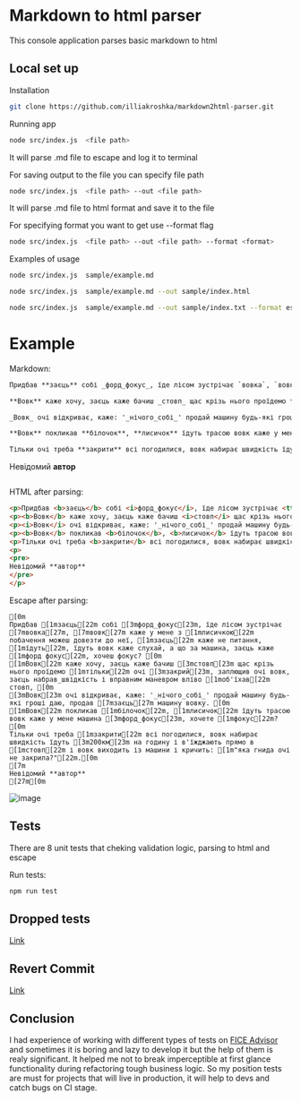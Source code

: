 # Markdown to html parser

This console application parses basic markdown to html 

## Local set up

Installation
```bash
git clone https://github.com/illiakroshka/markdown2html-parser.git
```

Running app
```bash
node src/index.js  <file path>
```
It will parse .md file to escape and log it to terminal


For saving output to the file you can specify file path
```bash
node src/index.js  <file path> --out <file path>
```
It will parse .md file to html format and save it to the file


For specifying format you want to get use --format flag
```bash
node src/index.js  <file path> --out <file path> --format <format>
```


Examples of usage 
```bash
node src/index.js  sample/example.md
```

```bash
node src/index.js  sample/example.md --out sample/index.html
```

```bash
node src/index.js  sample/example.md --out sample/index.txt --format escape
```

# Example

Markdown:
```markdown
Придбав **заєць** собі _форд_фокус_, їде лісом зустрічає `вовка`, `вовк` каже у мене з **лисичкою** побачення можеш довезти до неї, **заєць** каже не питання, **їдуть**, їдуть вовк каже слухай, а що за машина, заєць каже **форд фокус**, хочеш фокус?

**Вовк** каже хочу, заєць каже бачиш _стовп_ щас крізь нього проїдемо **тільки** очі _закрий_, заплющив очі вовк, заєць набрав_швідкість і вправним маневром вліво **об'їхав** стовп,

_Вовк_ очі відкриває, каже: '_нічого_собі_' продай машину будь-які гроші даю, продав `заєць` машину вовку.

**Вовк** покликав **білочок**, **лисичок** їдуть трасою вовк каже у мене машина _форд_фокус_, хочете **фокус**?

Тільки очі треба **закрити** всі погодилися, вовк набирає швидкість їдуть _200км_ на годину і в'їжджають прямо в **стовп** і вовк виходить із машини і кричить: **"яка гнида очі не закрила?"**.

```
Невідомий **автор**
```

```

HTML after parsing: 

```html
<p>Придбав <b>заєць</b> собі <i>форд_фокус</i>, їде лісом зустрічає <tt>вовка</tt>, <tt>вовк</tt> каже у мене з <b>лисичкою</b> побачення можеш довезти до неї, <b>заєць</b> каже не питання, <b>їдуть</b>, їдуть вовк каже слухай, а що за машина, заєць каже <b>форд фокус</b>, хочеш фокус? </p>
<p><b>Вовк</b> каже хочу, заєць каже бачиш <i>стовп</i> щас крізь нього проїдемо <b>тільки</b> очі <i>закрий</i>, заплющив очі вовк, заєць набрав_швідкість і вправним маневром вліво <b>об'їхав</b> стовп, </p>
<p><i>Вовк</i> очі відкриває, каже: '_нічого_собі_' продай машину будь-які гроші даю, продав <tt>заєць</tt> машину вовку. </p>
<p><b>Вовк</b> покликав <b>білочок</b>, <b>лисичок</b> їдуть трасою вовк каже у мене машина <i>форд_фокус</i>, хочете <b>фокус</b>? </p>
<p>Тільки очі треба <b>закрити</b> всі погодилися, вовк набирає швидкість їдуть <i>200км</i> на годину і в'їжджають прямо в <b>стовп</b> і вовк виходить із машини і кричить: <b>"яка гнида очі не закрила?"</b>.</p>
<p>
<pre>
Невідомий **автор**
</pre>
</p>
```

Escape after parsing: 

```escape
[0m
Придбав [1mзаєць[22m собі [3mфорд_фокус[23m, їде лісом зустрічає [7mвовка[27m, [7mвовк[27m каже у мене з [1mлисичкою[22m побачення можеш довезти до неї, [1mзаєць[22m каже не питання, [1mїдуть[22m, їдуть вовк каже слухай, а що за машина, заєць каже [1mфорд фокус[22m, хочеш фокус? [0m
[1mВовк[22m каже хочу, заєць каже бачиш [3mстовп[23m щас крізь нього проїдемо [1mтільки[22m очі [3mзакрий[23m, заплющив очі вовк, заєць набрав_швідкість і вправним маневром вліво [1mоб'їхав[22m стовп, [0m
[3mВовк[23m очі відкриває, каже: '_нічого_собі_' продай машину будь-які гроші даю, продав [7mзаєць[27m машину вовку. [0m
[1mВовк[22m покликав [1mбілочок[22m, [1mлисичок[22m їдуть трасою вовк каже у мене машина [3mфорд_фокус[23m, хочете [1mфокус[22m? [0m
Тільки очі треба [1mзакрити[22m всі погодилися, вовк набирає швидкість їдуть [3m200км[23m на годину і в'їжджають прямо в [1mстовп[22m і вовк виходить із машини і кричить: [1m"яка гнида очі не закрила?"[22m.[0m
[7m
Невідомий **автор**
[27m[0m
```

![image](https://github.com/illiakroshka/markdown2html-escape-parser/assets/116638814/d86f43bb-02d5-4c75-9943-a41246f169ca)

## Tests 
There are 8 unit tests that cheking validation logic, parsing to html and escape

Run tests:

```bash
npm run test
```

## Dropped tests

[Link](https://github.com/illiakroshka/markdown2html-escape-parser/actions/runs/8535784656/job/23382908715?pr=1)

## Revert Commit

[Link](https://github.com/illiakroshka/markdown2html-escape-parser/commit/aa9f7a07e2c527422c9b04ae2ec7e12a6d98be74)

## Conclusion

I had experience of working with different types of tests on [FICE Advisor](https://github.com/fictadvisor/fictadvisor) and sometimes it is boring and lazy to develop it but the help of them is realy significant. It helped me not to break imperceptible at first glance functionality during refactoring tough business logic. 
So my position tests are must for projects that will live in production, it will help to devs and catch bugs on CI stage. 
